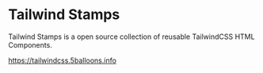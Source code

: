 # Tailwind Stamps
Tailwind Stamps is a open source collection of reusable TailwindCSS HTML Components. 

https://tailwindcss.5balloons.info

